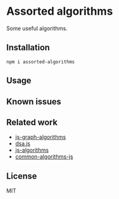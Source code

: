 # Assorted algorithms

Some useful algorithms.

## Installation

```
npm i assorted-algorithms
```

## Usage

## Known issues

## Related work

- [js-graph-algorithms](https://www.npmjs.com/package/js-graph-algorithms)
- [dsa.js](https://www.npmjs.com/package/dsa.js)
- [js-algorithms](https://www.npmjs.com/package/js-algorithms)
- [common-algorithms-js](https://www.npmjs.com/package/common-algorithms-js)

## License

MIT
